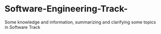 # Software-Engineering-Track-
Some knowledge and information, summarizing and clarifying some topics in Software Track 
